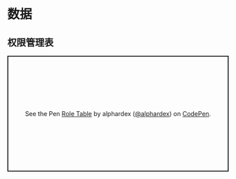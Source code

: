 # 数据

## 权限管理表

<p class="codepen" data-height="265" data-theme-id="dark" data-default-tab="html,result" data-user="alphardex" data-slug-hash="ZEGwNVr" style="height: 265px; box-sizing: border-box; display: flex; align-items: center; justify-content: center; border: 2px solid; margin: 1em 0; padding: 1em;" data-pen-title="Role Table">
  <span>See the Pen <a href="https://codepen.io/alphardex/pen/ZEGwNVr">
  Role Table</a> by alphardex (<a href="https://codepen.io/alphardex">@alphardex</a>)
  on <a href="https://codepen.io">CodePen</a>.</span>
</p>
<script async src="https://static.codepen.io/assets/embed/ei.js"></script>
